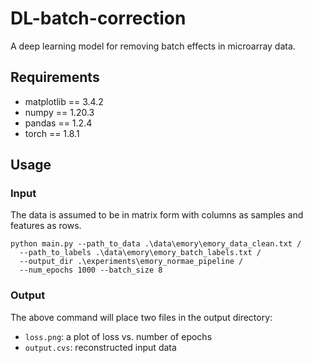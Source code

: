 # DL-batch-correction

A deep learning model for removing batch effects in microarray data. 

## Requirements

- matplotlib == 3.4.2
- numpy == 1.20.3
- pandas == 1.2.4
- torch == 1.8.1

## Usage

### Input

The data is assumed to be in matrix form with columns as samples and features as rows.

```
python main.py --path_to_data .\data\emory\emory_data_clean.txt /
  --path_to_labels .\data\emory\emory_batch_labels.txt /
  --output_dir .\experiments\emory_normae_pipeline /
  --num_epochs 1000 --batch_size 8
```

### Output

The above command will place two files in the output directory:

- `loss.png`: a plot of loss vs. number of epochs
- `output.cvs`: reconstructed input data
